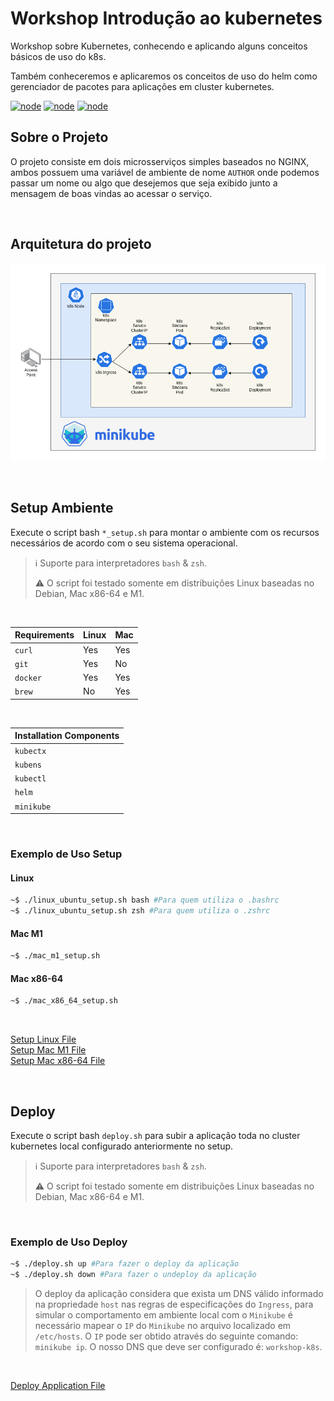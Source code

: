 # Workshop Introdução ao kubernetes

Workshop sobre Kubernetes, conhecendo e aplicando alguns conceitos básicos de uso do k8s.

Também conheceremos e aplicaremos os conceitos de uso do helm como gerenciador de pacotes para aplicações em cluster kubernetes.

[![node](https://img.shields.io/badge/Kubernetes-v1.24-blue.svg)](https://kubernetes.io)
[![node](https://img.shields.io/badge/Minikube-v1.25.2-blue.svg)](https://minikube.sigs.k8s.io)
[![node](https://img.shields.io/badge/Helm-v3.8.2-blue.svg)](https://helm.sh/)

## Sobre o Projeto

O projeto consiste em dois microsserviços simples baseados no NGINX, ambos possuem uma variável de ambiente de nome `AUTHOR` onde podemos passar um nome ou algo que desejemos que seja exibido junto a mensagem de boas vindas ao acessar o serviço.

</br>

## Arquitetura do projeto

[![node](https://github.com/jonathanmdr/workshop-k8s/blob/master/docs/architecture.png)](https://github.com/jonathanmdr/workshop-k8s/blob/master)

</br>

## Setup Ambiente

Execute o script bash `*_setup.sh` para montar o ambiente com os recursos necessários de acordo com o seu sistema operacional.

 > :information_source: Suporte para interpretadores `bash` & `zsh`.
 >
 > :warning:  O script foi testado somente em distribuições Linux baseadas no Debian, Mac x86-64 e M1.

</br>

Requirements | Linux | Mac
--|--|--|
`curl` | Yes | Yes
`git` | Yes | No
`docker` | Yes | Yes
`brew` | No | Yes

</br>

Installation Components |
--|
`kubectx` |
`kubens` |
`kubectl` |
`helm` |
`minikube` |

</br>

### Exemplo de Uso Setup

#### Linux

```bash
~$ ./linux_ubuntu_setup.sh bash #Para quem utiliza o .bashrc
~$ ./linux_ubuntu_setup.sh zsh #Para quem utiliza o .zshrc
```

#### Mac M1

```bash
~$ ./mac_m1_setup.sh
```

#### Mac x86-64

```bash
~$ ./mac_x86_64_setup.sh
```

</br>

[Setup Linux File](https://github.com/jonathanmdr/workshop-k8s/blob/master/utils/linux_ubuntu_setup.sh)
</br>
[Setup Mac M1 File](https://github.com/jonathanmdr/workshop-k8s/blob/master/utils/mac_m1_setup.sh)
</br>
[Setup Mac x86-64 File](https://github.com/jonathanmdr/workshop-k8s/blob/master/utils/mac_x86_64_setup.sh)

</br>

## Deploy

Execute o script bash `deploy.sh` para subir a aplicação toda no cluster kubernetes local configurado anteriormente no setup.

 > :information_source: Suporte para interpretadores `bash` & `zsh`.
 >
 > :warning:  O script foi testado somente em distribuições Linux baseadas no Debian, Mac x86-64 e M1.

</br>

### Exemplo de Uso Deploy

```bash
~$ ./deploy.sh up #Para fazer o deploy da aplicação
~$ ./deploy.sh down #Para fazer o undeploy da aplicação
```

 > O deploy da aplicação considera que exista um DNS válido informado na propriedade `host` nas regras de especificações do `Ingress`, para simular o comportamento em ambiente local com o `Minikube` é necessário mapear o `IP` do `Minikube` no arquivo localizado em `/etc/hosts`.
 > O `IP` pode ser obtido através do seguinte comando: `minikube ip`.
 > O nosso DNS que deve ser configurado é: `workshop-k8s`.

</br>

[Deploy Application File](https://github.com/jonathanmdr/workshop-k8s/blob/master/utils/deploy.sh)
